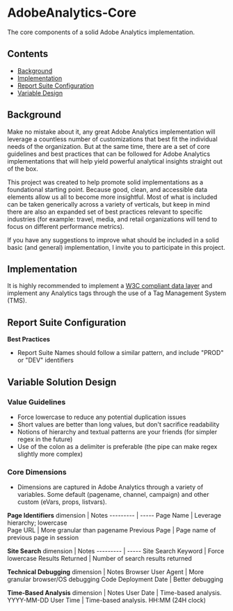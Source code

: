# AdobeAnalytics-Core
The core components of a solid Adobe Analytics implementation.

## Contents

* [Background](#background)
* [Implementation](#implementation)
* [Report Suite Configuration](#report-suite-configuration)
* [Variable Design](#variable-solution-design)


## Background

Make no mistake about it, any great Adobe Analytics implementation will leverage a countless number
of customizations that best fit the individual needs of the organization. But at the same time, there are a set of core guidelines and best practices that can be followed for Adobe Analytics implementations that will help yield powerful analytical insights straight out of the box.

This project was created to help promote solid implementations as a foundational starting point. Because good, clean, and accessible data elements allow us all to become more insightful. Most of what is included can be taken generically across a variety of verticals, but keep in mind there are also an expanded set of best practices relevant to specific industries (for example: travel, media, and retail organizations will tend to focus on different performance metrics).

If you have any suggestions to improve what should be included in a solid basic (and general) implementation, I invite you to participate in this project.


## Implementation

It is highly recommended to implement a [W3C compliant data layer](https://www.w3.org/community/custexpdata/) and implement any Analytics tags through the use of a Tag Management System (TMS).


## Report Suite Configuration

**Best Practices**
* Report Suite Names should follow a similar pattern, and include "PROD" or "DEV" identifiers


## Variable Solution Design

### Value Guidelines
* Force lowercase to reduce any potential duplication issues
* Short values are better than long values, but don't sacrifice readability
* Notions of hierarchy and textual patterns are your friends (for simpler regex in the future)
* Use of the colon as a delimiter is preferable (the pipe can make regex slightly more complex)

### Core Dimensions
* Dimensions are captured in Adobe Analytics through a variety of variables. Some default (pagename, channel, campaign) and other custom (eVars, props, listvars).

**Page Identifiers**
dimension | Notes
--------- | -----
Page Name | Leverage hierarchy; lowercase  
Page URL  | More granular than pagename
Previous Page | Page name of previous page in session

**Site Search**
dimension | Notes
--------- | -----
Site Search Keyword | Force lowercase
Results Returned | Number of search results returned

**Technical Debugging**
dimension | Notes
Browser User Agent | More granular browser/OS debugging
Code Deployment Date | Better debugging

**Time-Based Analysis**
dimension | Notes
User Date | Time-based analysis. YYYY-MM-DD
User Time | Time-based analysis. HH:MM (24H clock)
